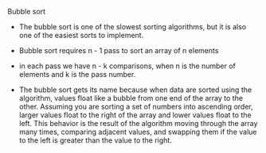 Bubble sort

- The bubble sort is one of the slowest sorting algorithms, but it is also one of the easiest sorts to implement.

- Bubble sort requires n - 1 pass to sort an array of n elements

- in each pass we have n - k  comparisons, when n is the number of elements and k is the pass number.

- The bubble sort gets its name because when data are sorted using the algorithm, values
float like a bubble from one end of the array to the other. Assuming you are sorting a
set of numbers into ascending order, larger values float to the right of the array and
lower values float to the left. This behavior is the result of the algorithm moving through the array many times, comparing adjacent values, and swapping them if the value to the left is greater than the value to the right.

